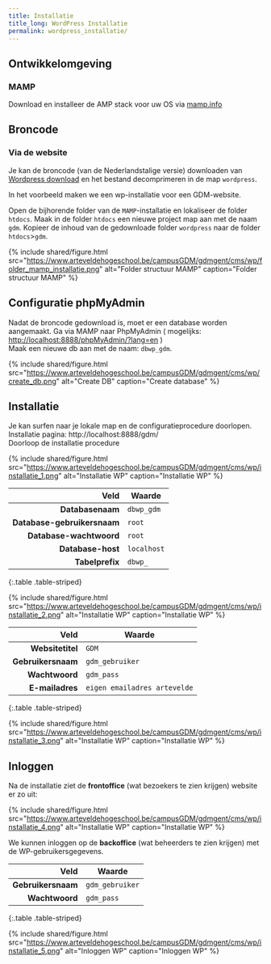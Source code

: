 ```yaml
---
title: Installatie
title_long: WordPress Installatie
permalink: wordpress_installatie/
---
```


Ontwikkelomgeving
-----------------

### MAMP 

Download en installeer de AMP stack voor uw OS via [mamp.info](https://www.mamp.info)

Broncode
--------

### Via de website

Je kan de broncode (van de Nederlandstalige versie) downloaden van [Wordpress download](https://nl.wordpress.org/download/) en het bestand decomprimeren in de map `wordpress`.

In het voorbeeld maken we een wp-installatie voor een GDM-website.

Open de bijhorende folder van de `MAMP`-installatie en lokaliseer de folder `htdocs`. Maak in de folder `htdocs` een nieuwe project map aan met de naam `gdm`. Kopieer de inhoud van de gedownloade folder `wordpress` naar de folder `htdocs`>`gdm`. 

{% include shared/figure.html src="https://www.arteveldehogeschool.be/campusGDM/gdmgent/cms/wp/folder_mamp_installatie.png" alt="Folder structuur MAMP" caption="Folder structuur MAMP" %}


Configuratie phpMyAdmin
---------------------

Nadat de broncode gedownload is, moet er een database worden aangemaakt.
Ga via MAMP naar PhpMyAdmin ( mogelijks: [http://localhost:8888/phpMyAdmin/?lang=en](http://localhost:8888/phpMyAdmin) )  
Maak een nieuwe db aan met de naam: `dbwp_gdm`.

{% include shared/figure.html src="https://www.arteveldehogeschool.be/campusGDM/gdmgent/cms/wp/create_db.png" alt="Create DB" caption="Create database" %}


Installatie
------------

Je kan surfen naar je lokale map en de configuratieprocedure doorlopen.  
Installatie pagina: http://localhost:8888/gdm/  
Doorloop de installatie procedure


 {% include shared/figure.html src="https://www.arteveldehogeschool.be/campusGDM/gdmgent/cms/wp/installatie_1.png" alt="Installatie WP" caption="Installatie WP" %}

|                        Veld | Waarde            |
|----------------------------:|-------------------|
|            **Databasenaam** | `dbwp_gdm`       |
| **Database-gebruikersnaam** | `root`     |
|     **Database-wachtwoord** | `root` |
|           **Database-host** | `localhost`       |
|             **Tabelprefix** | `dbwp_`             |

{:.table .table-striped}

 {% include shared/figure.html src="https://www.arteveldehogeschool.be/campusGDM/gdmgent/cms/wp/installatie_2.png" alt="Installatie WP" caption="Installatie WP" %}

|               Veld | Waarde                  |
|-------------------:|-------------------------|
|   **Websitetitel** | `GDM` |
| **Gebruikersnaam** | `gdm_gebruiker`         |
|     **Wachtwoord** | `gdm_pass`        |
|    **E-mailadres** | `eigen emailadres artevelde`    |
{:.table .table-striped}

 {% include shared/figure.html src="https://www.arteveldehogeschool.be/campusGDM/gdmgent/cms/wp/installatie_3.png" alt="Installatie WP" caption="Installatie WP" %}


Inloggen
--------

Na de installatie ziet de **frontoffice** (wat bezoekers te zien krijgen) website er zo uit:

 {% include shared/figure.html src="https://www.arteveldehogeschool.be/campusGDM/gdmgent/cms/wp/installatie_4.png" alt="Installatie WP" caption="Installatie WP" %}

We kunnen inloggen op de **backoffice** (wat beheerders te zien krijgen) met de WP-gebruikersgegevens.

|               Veld | Waarde           |
|-------------------:|------------------|
| **Gebruikersnaam** | `gdm_gebruiker`  |
|     **Wachtwoord** | `gdm_pass` |
{:.table .table-striped}

 {% include shared/figure.html src="https://www.arteveldehogeschool.be/campusGDM/gdmgent/cms/wp/installatie_5.png" alt="Inloggen WP" caption="Inloggen WP" %}